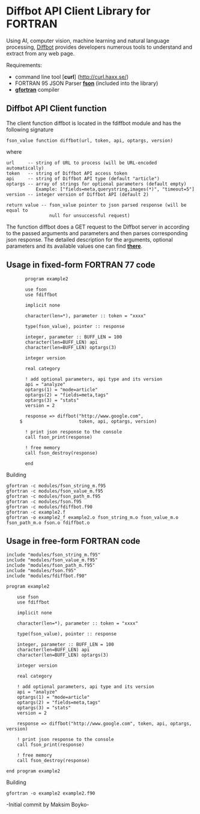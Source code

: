 Diffbot API Client Library for FORTRAN
======================================

Using AI, computer vision, machine learning and natural language processing,
[Diffbot](http://diffbot.com/products/) provides developers numerous tools 
to understand and extract from any web page.

Requirements:
- command line tool [**curl**] (http://curl.haxx.se/)
- FORTRAN 95 JSON Parser [**fson**](https://github.com/josephalevin/fson) (included into the library)
- [**gfortran**](http://gcc.gnu.org/wiki/GFortran) compiler

## Diffbot API Client function ##

The client function diffbot is located in the fdiffbot module and has the 
following signature

    fson_value function diffbot(url, token, api, optargs, version)

where

    url     -- string of URL to process (will be URL-encoded automatically)
    token   -- string of Diffbot API access token
    api     -- string of Diffbot API type (default "article")
    optargs -- array of strings for optional parameters (default empty)
               Example: ["fields=meta,querystring,images(*)", "timeout=5"] 
    version -- integer version of Diffbot API (default 2)

    return value -- fson_value pointer to json parsed response (will be equal to
                    null for unsuccessful request)

The function diffbot does a GET request to the Diffbot server in according to the passed arguments
and parameters and then parses corresponding json response.
The detailed description for the arguments, optional parameters and its 
available values one can find [**there**](http://diffbot.com/products/automatic/).

## Usage in fixed-form FORTRAN 77 code ##

           program example2

           use fson
           use fdiffbot

           implicit none

           character(len=*), parameter :: token = "xxxx"

           type(fson_value), pointer :: response
               
           integer, parameter :: BUFF_LEN = 100
           character(len=BUFF_LEN) api  
           character(len=BUFF_LEN) optargs(3)

           integer version

           real category

           ! add optional parameters, api type and its version
           api = "analyze"
           optargs(1) = "mode=article"
           optargs(2) = "fields=meta,tags"
           optargs(3) = "stats"
           version = 2

           response => diffbot("http://www.google.com", 
         $                     token, api, optargs, version)

           ! print json response to the console
           call fson_print(response)

           ! free memory
           call fson_destroy(response)
            
           end

Building

    gfortran -c modules/fson_string_m.f95
    gfortran -c modules/fson_value_m.f95
    gfortran -c modules/fson_path_m.f95
    gfortran -c modules/fson.f95
    gfortran -c modules/fdiffbot.f90
    gfortran -c example2.f
    gfortran -o example2_f example2.o fson_string_m.o fson_value_m.o fson_path_m.o fson.o fdiffbot.o
    

## Usage in free-form FORTRAN code ##

    include "modules/fson_string_m.f95"
    include "modules/fson_value_m.f95"
    include "modules/fson_path_m.f95"
    include "modules/fson.f95"
    include "modules/fdiffbot.f90"

    program example2

        use fson
        use fdiffbot

        implicit none

        character(len=*), parameter :: token = "xxxx"

        type(fson_value), pointer :: response
        
        integer, parameter :: BUFF_LEN = 100
        character(len=BUFF_LEN) api  
        character(len=BUFF_LEN) optargs(3)

        integer version

        real category

        ! add optional parameters, api type and its version
        api = "analyze"
        optargs(1) = "mode=article"
        optargs(2) = "fields=meta,tags"
        optargs(3) = "stats"
        version = 2

        response => diffbot("http://www.google.com", token, api, optargs, version)

        ! print json response to the console
        call fson_print(response)

        ! free memory
        call fson_destroy(response)
     
    end program example2

Building

    gfortran -o example2 example2.f90

-Initial commit by Maksim Boyko-
